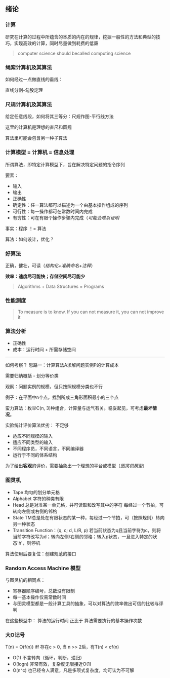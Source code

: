## 绪论
### 计算
研究在计算的过程中所蕴含的本质的内在的规律，挖掘一般性的方法和典型的技巧，实现高效的计算，同时尽量做到耗费的低廉

> computer science should becalled computing science

### 绳索计算机及其算法
如何经过一点做直线的垂线：

直线分割-勾股定理

### 尺规计算机及其算法
给定任意线段，如何将其三等分：尺规作图-平行线方法

这里的计算机是理想的直尺和圆规

算法里可能会包含另一种子算法

### 计算模型 = 计算机 = 信息处理
所谓算法，即特定计算模型下，旨在解决特定问题的指令序列

要素：
- 输入
- 输出
- 正确性
- 确定性：任一算法都可以描述为一个由基本操作组成的序列
- 可行性：每一操作都可在常数时间内完成
- 有穷性：可在有限个操作步骤内完成（*可能会难以证明*

事实：程序 ！= 算法

算法：如何设计，优化？

### 好算法
正确，健壮，可读（*结构化+准确命名+注释*）

**效率：速度尽可能快；存储空间尽可能少**

> Algorithms + Data Structures = Programs

### 性能测度
> To measure is to know.
> If you can not measure it, you can not improve it

### 算法分析
- 正确性
- 成本：运行时间 + 所需存储空间
---
如何考察？
 思路一：计算算法A求解问题实例P的计算成本

需要归纳概括 - 划分等价类

观察：问题实例的规模，但只按照规模分类也不行

例子：在平面中n个点，找到所成三角形面积最小的三个点

蛮力算法：枚举C(n, 3)种组合，计算量与运气有关。稳妥起见，可考虑**最坏情况**。

实验统计评价算法优劣：
不足够
- 适应不同规模的输入
- 适应不同类型的输入
- 不同程序员，不同语言，不同编译器
- 运行于不同的体系结构

为了给出**客观**的评价，需要抽象出一个理想的平台或模型（*图灵机模型*）

### 图灵机
- Tape 均匀的划分单元格
- Alphabet 字符的种类有限
- Head 总是对准某一单元格，并可读取和改写其中的字符
  每经过一个节拍，可转向左侧或右侧的邻格
- State TM总是处在有限状态的某一种，每经过一个节拍，可（按照规则）转向另一种状态
- Transition Function：(q, c; d, L/R, p)
  若当前状态为q且当前字符为c，则将当前字符改写为d；转向左侧/右侧的邻格；转入p状态，一旦进入特定的状态'h'，则停机

算法使用后要复位：创建规范的接口

### Random Access Machine 模型
与图灵机的相同点：

- 寄存器顺序编号，总数没有限制
- 每一基本操作仅需常数时间
- 与图灵模型都是一般计算工具的抽象，可以对算法的效率做出可信的比较与评判

在这些模型中：
算法的运行时间 正比于 算法需要执行的基本操作次数

### 大O记号
T(n)  = O(f(n)) iff 存在c > 0, 当 n >> 2后，有T(n) < cf(n)

- O(1) 不含转向（循环，判断，递归）
- O(logn) 非常有效，复杂度无限接近O(1)
- O(n^c) 也已经令人满意，凡是多项式复杂度，均可认为不可解